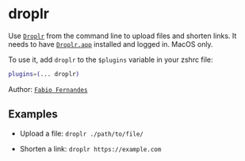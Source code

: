 # droplr

Use [`Droplr`](https://droplr.com/) from the command line to upload files and
shorten links. It needs to have [`Droplr.app`](https://droplr.com/apps) installed
and logged in. MacOS only.

To use it, add `droplr` to the `$plugins` variable in your zshrc file:

```zsh
plugins=(... droplr)
```

Author: [`Fabio Fernandes`](https://github.com/fabiofl)

## Examples

-   Upload a file: `droplr ./path/to/file/`

-   Shorten a link: `droplr https://example.com`
